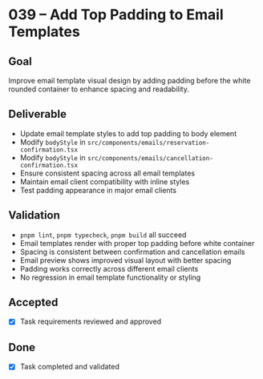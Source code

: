 # 039 – Add Top Padding to Email Templates

## Goal

Improve email template visual design by adding padding before the white rounded container to enhance spacing and readability.

## Deliverable

- Update email template styles to add top padding to body element
- Modify `bodyStyle` in `src/components/emails/reservation-confirmation.tsx`
- Modify `bodyStyle` in `src/components/emails/cancellation-confirmation.tsx`
- Ensure consistent spacing across all email templates
- Maintain email client compatibility with inline styles
- Test padding appearance in major email clients

## Validation

- `pnpm lint`, `pnpm typecheck`, `pnpm build` all succeed
- Email templates render with proper top padding before white container
- Spacing is consistent between confirmation and cancellation emails
- Email preview shows improved visual layout with better spacing
- Padding works correctly across different email clients
- No regression in email template functionality or styling

## Accepted

- [x] Task requirements reviewed and approved

## Done

- [x] Task completed and validated

